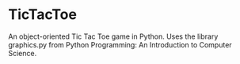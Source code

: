 # TicTacToe
An object-oriented Tic Tac Toe game in Python. 
Uses the library graphics.py from Python Programming: An Introduction to Computer Science. 

